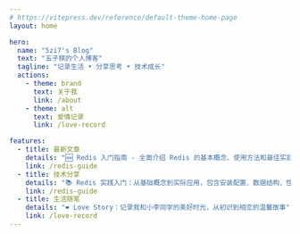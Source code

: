 ```yaml
---
# https://vitepress.dev/reference/default-theme-home-page
layout: home

hero:
  name: "5zi7's Blog"
  text: "五子棋的个人博客"
  tagline: "记录生活 • 分享思考 • 技术成长"
  actions:
    - theme: brand
      text: 关于我
      link: /about
    - theme: alt
      text: 爱情记录
      link: /love-record

features:
  - title: 最新文章
    details: "🆕 Redis 入门指南 - 全面介绍 Redis 的基本概念、使用方法和最佳实践"
    link: /redis-guide
  - title: 技术分享
    details: "📚 Redis 实践入门：从基础概念到实际应用，包含安装配置、数据结构、性能优化等内容"
    link: /redis-guide
  - title: 生活随笔
    details: "❤️ Love Story：记录我和小李同学的美好时光，从初识到相恋的温馨故事"
    link: /love-record
---
```


